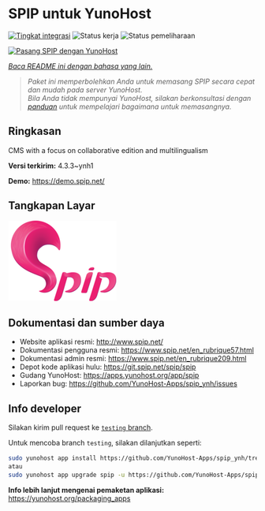 <!--
N.B.: README ini dibuat secara otomatis oleh <https://github.com/YunoHost/apps/tree/master/tools/readme_generator>
Ini TIDAK boleh diedit dengan tangan.
-->

# SPIP untuk YunoHost

[![Tingkat integrasi](https://apps.yunohost.org/badge/integration/spip)](https://ci-apps.yunohost.org/ci/apps/spip/)
![Status kerja](https://apps.yunohost.org/badge/state/spip)
![Status pemeliharaan](https://apps.yunohost.org/badge/maintained/spip)

[![Pasang SPIP dengan YunoHost](https://install-app.yunohost.org/install-with-yunohost.svg)](https://install-app.yunohost.org/?app=spip)

*[Baca README ini dengan bahasa yang lain.](./ALL_README.md)*

> *Paket ini memperbolehkan Anda untuk memasang SPIP secara cepat dan mudah pada server YunoHost.*  
> *Bila Anda tidak mempunyai YunoHost, silakan berkonsultasi dengan [panduan](https://yunohost.org/install) untuk mempelajari bagaimana untuk memasangnya.*

## Ringkasan

CMS with a focus on collaborative edition and multilingualism

**Versi terkirim:** 4.3.3~ynh1

**Demo:** <https://demo.spip.net/>

## Tangkapan Layar

![Tangkapan Layar pada SPIP](./doc/screenshots/220px-Logo_SPIP.png)

## Dokumentasi dan sumber daya

- Website aplikasi resmi: <http://www.spip.net/>
- Dokumentasi pengguna resmi: <https://www.spip.net/en_rubrique57.html>
- Dokumentasi admin resmi: <https://www.spip.net/en_rubrique209.html>
- Depot kode aplikasi hulu: <https://git.spip.net/spip/spip>
- Gudang YunoHost: <https://apps.yunohost.org/app/spip>
- Laporkan bug: <https://github.com/YunoHost-Apps/spip_ynh/issues>

## Info developer

Silakan kirim pull request ke [`testing` branch](https://github.com/YunoHost-Apps/spip_ynh/tree/testing).

Untuk mencoba branch `testing`, silakan dilanjutkan seperti:

```bash
sudo yunohost app install https://github.com/YunoHost-Apps/spip_ynh/tree/testing --debug
atau
sudo yunohost app upgrade spip -u https://github.com/YunoHost-Apps/spip_ynh/tree/testing --debug
```

**Info lebih lanjut mengenai pemaketan aplikasi:** <https://yunohost.org/packaging_apps>
